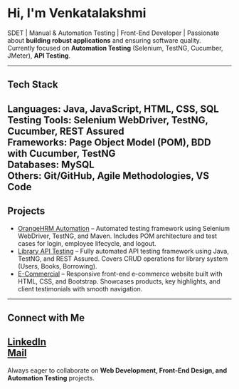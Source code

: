 # Hi, I'm Venkatalakshmi

SDET | Manual & Automation Testing | Front-End Developer | Passionate about **building robust applications** and ensuring software quality.  
Currently focused on **Automation Testing** (Selenium, TestNG, Cucumber, JMeter), **API Testing**.

---

## Tech Stack

**Languages:** Java, JavaScript, HTML, CSS, SQL  
**Testing Tools:** Selenium WebDriver, TestNG, Cucumber, REST Assured  
**Frameworks:** Page Object Model (POM), BDD with Cucumber, TestNG  
**Databases:** MySQL  
**Others:** Git/GitHub, Agile Methodologies, VS Code
---

## Projects

- [OrangeHRM Automation](https://github.com/Lakshmip2011/orangehrm-automation) – Automated testing framework using Selenium WebDriver, TestNG, and Maven. Includes POM architecture and test cases for login, employee lifecycle, and logout.  
- [Library API Testing](https://github.com/Lakshmip2011/LibraryAPITesting) – Fully automated API testing framework using Java, TestNG, and REST Assured. Covers CRUD operations for library system (Users, Books, Borrowing).  
- [E-Commercial](https://github.com/Lakshmip2011/E-Commercial) – Responsive front-end e-commerce website built with HTML, CSS, and Bootstrap. Showcases products, key highlights, and client testimonials with smooth navigation.  
---

## Connect with Me

[LinkedIn](https://www.linkedin.com/in/vlakshmip)  
[Mail](vlakshmipandiri2105@gmail.com)
---

Always eager to collaborate on **Web Development, Front-End Design, and Automation Testing** projects.

